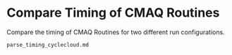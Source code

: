 # Compare Timing of CMAQ Routines

Compare the timing of CMAQ Routines for two different run configurations.

```{toctree}
parse_timing_cyclecloud.md
```
